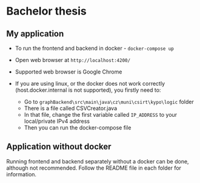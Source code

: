 # Bachelor thesis

## My application
* To run the frontend and backend in docker - `docker-compose up`
* Open web browser at `http://localhost:4200/`
* Supported web browser is Google Chrome
  
* If you are using linux, or the docker does not work correctly (host.docker.internal is not supported), you firstly need to:
  * Go to `graphBackend\src\main\java\cz\muni\csirt\kypo\logic` folder
  * There is a file called CSVCreator.java
  * In that file, change the first variable called `IP_ADDRESS` to your local/private IPv4 address
  * Then you can run the docker-compose file

## Application without docker
Running frontend and backend separately without a docker can be done, although not recommended. Follow the README file in each folder for information.
